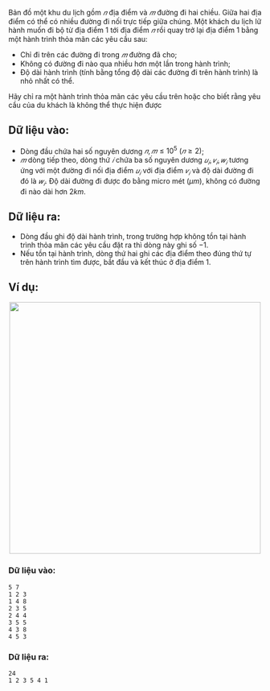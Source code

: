 <!--**<center>NGUỒN: Bài tập thầy Lê Minh Hoàng ôn Hải Phòng T10/2016</center>**-->

Bản đồ một khu du lịch gồm $𝑛$ địa điểm và $𝑚$ đường đi hai chiều. Giữa hai địa điểm có thể có nhiều đường đi nối trực tiếp giữa chúng. Một khách du lịch lữ hành muốn đi bộ từ địa điểm $1$ tới địa điểm $𝑛$ rồi quay trở lại địa điểm $1$ bằng một hành trình thỏa mãn các yêu cầu sau:
- Chỉ đi trên các đường đi trong $𝑚$ đường đã cho;
- Không có đường đi nào qua nhiều hơn một lần trong hành trình;
- Độ dài hành trình (tính bằng tổng độ dài các đường đi trên hành trình) là nhỏ nhất có thể.

Hãy chỉ ra một hành trình thỏa mãn các yêu cầu trên hoặc cho biết rằng yêu cầu của du khách là không thể thực hiện được
 
## Dữ liệu vào:
- Dòng đầu chứa hai số nguyên dương $𝑛, 𝑚 ≤ 10^5\ (𝑛 ≥ 2)$;
- $𝑚$ dòng tiếp theo, dòng thứ $𝑖$ chứa ba số nguyên dương $𝑢_𝑖, 𝑣_𝑖, 𝑤_𝑖$ tương ứng với một đường đi nối địa điểm $𝑢_𝑖$ với địa điểm $𝑣_𝑖$ và độ dài đường đi đó là $𝑤_𝑖$. Độ dài đường đi được đo bằng micro mét $(μm)$, không có đường đi nào dài hơn $2km$.

## Dữ liệu ra:
- Dòng đầu ghi độ dài hành trình, trong trường hợp không tồn tại hành trình thỏa mãn các yêu cầu đặt ra thì dòng này ghi số $-1$.
- Nếu tồn tại hành trình, dòng thứ hai ghi các địa điểm theo đúng thứ tự trên hành trình tìm được, bắt đầu  và kết thúc ở địa điểm $1$.

## Ví dụ:
<center><img src="/images/problems/1425/WALK.svg" width="500px" /></center>

### Dữ liệu vào:
```
5 7
1 2 3
1 4 8
2 3 5
2 4 4
3 5 5
4 3 8
4 5 3
```

### Dữ liệu ra:
```
24
1 2 3 5 4 1
```